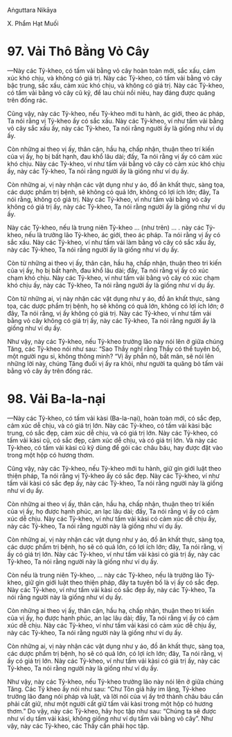 Aṅguttara Nikāya

X. Phẩm Hạt Muối

# 97. Vải Thô Bằng Vỏ Cây

—Này các Tỷ-kheo, có tấm vải bằng vỏ cây hoàn toàn mới, sắc xấu, cảm xúc khó chịu, và không có giá trị. Này các Tỷ-kheo, có tấm vải bằng vỏ cây bậc trung, sắc xấu, cảm xúc khó chịu, và không có giá trị. Này các Tỷ-kheo, có tấm vải bằng vỏ cây cũ kỹ, để lau chùi nồi niêu, hay đáng được quăng trên đống rác.

Cũng vậy, này các Tỷ-kheo, nếu Tỷ-kheo mới tu hành, ác giới, theo ác pháp, Ta nói rằng vị Tỷ-kheo ấy có sắc xấu. Này các Tỷ-kheo, ví như tấm vải bằng vỏ cây sắc xấu ấy, này các Tỷ-kheo, Ta nói rằng người ấy là giống như ví dụ ấy.

Còn những ai theo vị ấy, thân cận, hầu hạ, chấp nhận, thuận theo trí kiến của vị ấy, họ bị bất hạnh, đau khổ lâu dài; đấy, Ta nói rằng vị ấy có cảm xúc khó chịu. Này các Tỷ-kheo, ví như tấm vải bằng vỏ cây có cảm xúc khó chịu ấy, này các Tỷ-kheo, Ta nói rằng người ấy là giống như ví dụ ấy.

Còn những ai, vị này nhận các vật dụng như y áo, đồ ăn khất thực, sàng tọa, các dược phẩm trị bệnh, sẽ không có quả lớn, không có lợi ích lớn; đây, Ta nói rằng, không có giá trị. Này các Tỷ-kheo, ví như tấm vải bằng vỏ cây không có giá trị ấy, này các Tỷ-kheo, Ta nói rằng người ấy là giống như ví dụ ấy.

Này các Tỷ-kheo, nếu là trung niên Tỷ-kheo … (như trên) … . này các Tỷ-kheo, nếu là trưởng lão Tỷ-kheo, ác giới, theo ác pháp. Ta nói rằng vị ấy có sắc xấu. Này các Tỷ-kheo, ví như tấm vải làm bằng vỏ cây có sắc xấu ấy, này các Tỷ-kheo, Ta nói rằng người ấy là giống như ví dụ ấy.

Còn từ những ai theo vị ấy, thân cận, hầu hạ, chấp nhận, thuận theo tri kiến của vị ấy, họ bị bất hạnh, đau khổ lâu dài; đấy, Ta nói rằng vị ấy có xúc chạm khó chịu. Này các Tỷ-kheo, ví như tấm vải bằng vỏ cây có xúc chạm khó chịu ấy, này các Tỷ-kheo, Ta nói rằng người ấy là giống như ví dụ ấy.

Còn từ những ai, vị này nhận các vật dụng như y áo, đồ ăn khất thực, sàng tọa, các dược phẩm trị bệnh, họ sẽ không có quả lớn, không có lợi ích lớn; ở đây, Ta nói rằng, vị ấy không có giá trị. Này các Tỷ-kheo, ví như tấm vải bằng vỏ cây không có giá trị ấy, này các Tỷ-kheo, Ta nói rằng người ấy là giống như ví dụ ấy.

Như vậy, này các Tỷ-kheo, nếu Tỷ-kheo trưởng lão này nói lên ở giữa chúng Tăng, các Tỷ-kheo nói như sau: “Sao Thầy nghĩ rằng Thầy có thể tuyên bố, một người ngu si, không thông minh? “Vị ấy phẫn nộ, bất mãn, sẽ nói lên những lời này, chúng Tăng đuổi vị ấy ra khỏi, như người ta quăng bỏ tấm vải bằng vỏ cây ấy trên đống rác.

# 98. Vải Ba-la-nại

—Này các Tỷ-kheo, có tấm vải kàsi (Ba-la-nại), hoàn toàn mới, có sắc đẹp, cảm xúc dễ chịu, và có giá trị lớn. Này các Tỷ-kheo, có tấm vải kàsi bậc trung, có sắc đẹp, cảm xúc dễ chịu, và có giá trị lớn. Này các Tỷ-kheo, có tấm vải kàsi cũ, có sắc đẹp, cảm xúc dễ chịu, và có giá trị lớn. Và này các Tỷ-kheo, có tấm vải kàsi cũ kỹ dùng để gói các châu báu, hay được đặt vào trong một hộp có hương thơm.

Cũng vậy, này các Tỷ-kheo, nếu Tỷ-kheo mới tu hành, giữ gìn giới luật theo thiện pháp, Ta nói rằng vị Tỷ-kheo ấy có sắc đẹp. Này các Tỷ-kheo, ví như tấm vải kàsi có sắc đẹp ấy, này các Tỷ-kheo, Ta nói rằng người này là giống như ví dụ ấy.

Còn những ai theo vị ấy, thân cận, hầu hạ, chấp nhận, thuận theo trí kiến của vị ấy, họ được hạnh phúc, an lạc lâu dài; đấy, Ta nói rằng vị ấy có cảm xúc dễ chịu. Này các Tỷ-kheo, ví như tấm vải kàsi có cảm xúc dễ chịu ấy, này các Tỷ-kheo, Ta nói rằng người này là giống như ví dụ ấy.

Còn những ai, vị này nhận các vật dụng như y áo, đồ ăn khất thực, sàng tọa, các dược phẩm trị bệnh, họ sẽ có quả lớn, có lợi ích lớn; đây, Ta nói rằng, vị ấy có giá trị lớn. Này các Tỷ-kheo, ví như tấm vải kàsi có giá trị ấy, này các Tỷ-kheo, Ta nói rằng người này là giống như ví dụ ấy.

Còn nếu là trung niên Tỷ-kheo, ... này các Tỷ-kheo, nếu là trưởng lão Tỷ-kheo, giữ gìn giới luật theo thiện pháp, đây ta tuyên bố là vị ấy có sắc đẹp. Này các Tỷ-kheo, ví như tấm vải kàsi có sắc đẹp ấy, này các Tỷ-kheo, Ta nói rằng người này là giống như ví dụ ấy.

Còn những ai theo vị ấy, thân cận, hầu hạ, chấp nhận, thuận theo tri kiến của vị ấy, họ được hạnh phúc, an lạc lâu dài; đấy, Ta nói rằng vị ấy có cảm xúc dễ chịu. Này các Tỷ-kheo, ví như tấm vải kàsi có cảm xúc dễ chịu ấy, này các Tỷ-kheo, Ta nói rằng người này là giống như ví dụ ấy.

Còn những ai, vị này nhận các vật dụng như y áo, đồ ăn khất thực, sàng tọa, các dược phẩm trị bệnh, họ sẽ có quả lớn, có lợi ích lớn; đây, Ta nói rằng, vị ấy có giá trị lớn. Này các Tỷ-kheo, ví như tấm vải kàsi có giá trị ấy, này các Tỷ-kheo, Ta nói rằng người này là giống như ví dụ ấy.

Như vậy, này các Tỷ-kheo, nếu Tỷ-kheo trưởng lão này nói lên ở giữa chúng Tăng. Các Tỷ kheo ấy nói như sau: “Chư Tôn giả hãy im lặng, Tỷ-kheo trưởng lão đang nói pháp và luật, và lời nói của vị ấy trở thành châu báu cần phải cất giữ, như một người cất giữ tấm vải kàsi trong một hộp có hương thơm.” Do vậy, này các Tỷ-kheo, hãy học tập như sau: “Chúng ta sẽ được như ví dụ tấm vải kàsi, không giống như ví dụ tấm vải bằng vỏ cây”. Như vậy, này các Tỷ-kheo, các Thầy cần phải học tập.

